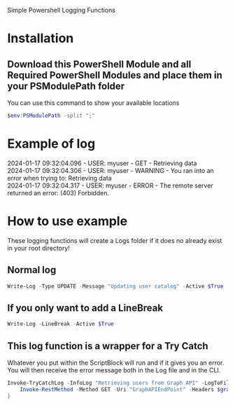 Simple Powershell Logging Functions

# Installation
## Download this PowerShell Module and all Required PowerShell Modules and place them in your PSModulePath folder<br>
You can use this command to show your available locations
```powershell 
$env:PSModulePath -split ";"
``` 

# Example of log
2024-01-17 09:32:04.096 - USER: myuser - GET - Retrieving data<br>
2024-01-17 09:32:04.306 - USER: myuser - WARNING - You ran into an error when trying to: Retrieving data<br>
2024-01-17 09:32:04.317 - USER: myuser - ERROR - The remote server returned an error: (403) Forbidden.

# How to use example
These logging functions will create a Logs folder if it does no already exist in your root directory!

## Normal log
```powershell
Write-Log -Type UPDATE -Message "Updating user catalog" -Active $True
```

## If you only want to add a LineBreak
```powershell
Write-Log -LineBreak -Active $True
```

## This log function is a wrapper for a Try Catch
Whatever you put within the ScriptBlock will run and if it gives you an error.<br>You will then receive the error message both in the Log file and in the CLI.
```powershell
Invoke-TryCatchLog -InfoLog "Retrieving users from Graph API" -LogToFile $True -ScriptBlock {
    Invoke-RestMethod -Method GET -Uri "GraphAPIEndPoint" -Headers $graphAuthenticationHeader
}
```
